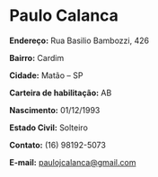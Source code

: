 # Paulo Calanca

<b>Endereço:</b> Rua Basilio Bambozzi, 426

<b>Bairro:</b> Cardim 

<b>Cidade:</b> Matão – SP

<b>Carteira de habilitação:</b> AB

<b>Nascimento:</b> 01/12/1993 

<b>Estado Civil:</b> Solteiro

<b>Contato:</b> (16) 98192-5073

<b>E-mail:</b> paulojcalanca@gmail.com
